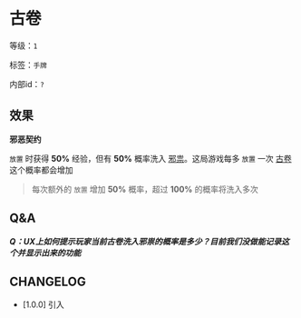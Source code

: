 # 古卷

等级：`1`

标签：`手牌`

内部id：`?`

## 效果

**邪恶契约**

`放置` 时获得 **50%** 经验，但有 **50%** 概率洗入 [邪祟](../卡牌组/邪祟.md)。这局游戏每多 `放置` 一次 [古卷](古卷.md) 这个概率都会增加
> 每次额外的 `放置` 增加 **50%** 概率，超过 **100%** 的概率将洗入多次
## Q&A

***Q：UX上如何提示玩家当前古卷洗入邪祟的概率是多少？目前我们没做能记录这个并显示出来的功能***
## CHANGELOG

- [1.0.0] 引入
